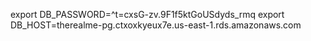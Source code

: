 export DB_PASSWORD=^t=cxsG-zv.9F1f5ktGoUSdyds_rmq
export DB_HOST=therealme-pg.ctxoxkyeux7e.us-east-1.rds.amazonaws.com
